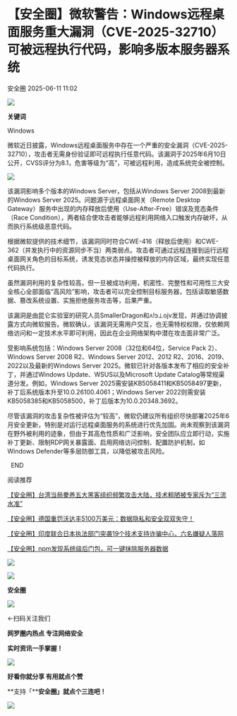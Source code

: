 #  【安全圈】微软警告：Windows远程桌面服务重大漏洞（CVE-2025-32710）可被远程执行代码，影响多版本服务器系统  
 安全圈   2025-06-11 11:02  
  
![](https://mmbiz.qpic.cn/sz_mmbiz_png/aBHpjnrGylgOvEXHviaXu1fO2nLov9bZ055v7s8F6w1DD1I0bx2h3zaOx0Mibd5CngBwwj2nTeEbupw7xpBsx27Q/640?wx_fmt=other&from=appmsg&tp=webp&wxfrom=5&wx_lazy=1&wx_co=1 "")  
  
  
**关键词**  
  
  
  
Windows  
  
  
微软近日披露，Windows远程桌面服务中存在一个严重的安全漏洞（CVE-2025-32710），攻击者无需身份验证即可远程执行任意代码。该漏洞于2025年6月10日公开，CVSS评分为8.1，危害等级为“高”，可被远程利用，造成系统完全被控制。  
  
![](https://mmbiz.qpic.cn/sz_mmbiz_png/aBHpjnrGyliaBY7c5bgHuHgyQ5TBHbO76m5ONjgndBxbDyKONibo3N0ylFrhulfWPoZDqf1Eia4eWcqBvePr2OibrA/640?wx_fmt=png&from=appmsg "")  
  
该漏洞影响多个版本的Windows Server，包括从Windows Server 2008到最新的Windows Server 2025。问题源于远程桌面网关（Remote Desktop Gateway）服务中出现的内存释放后使用（Use-After-Free）错误及竞态条件（Race Condition），两者结合使攻击者能够远程利用网络入口触发内存破坏，从而执行系统级恶意代码。  
  
根据微软提供的技术细节，该漏洞同时符合CWE-416（释放后使用）和CWE-362（并发执行中的资源同步不当）两类弱点。攻击者可通过远程连接到运行远程桌面网关角色的目标系统，诱发竞态状态并操控被释放的内存区域，最终实现任意代码执行。  
  
虽然漏洞利用的复杂性较高，但一旦被成功利用，机密性、完整性和可用性三大安全核心全部面临“高风险”影响，攻击者可以完全控制目标服务器，包括读取敏感数据、篡改系统设置、实施拒绝服务攻击等，后果严重。  
  
该漏洞是由昆仑实验室的研究人员SmallerDragon和ʌ!ɔ⊥ojv发现，并通过协调披露方式向微软报告。微软确认，该漏洞无需用户交互，也无需特权权限，仅依赖网络访问和一定技术水平即可利用，因此在企业网络架构中潜在攻击面非常广泛。  
  
受影响系统包括：Windows Server 2008（32位和64位，Service Pack 2）、Windows Server 2008 R2、Windows Server 2012、2012 R2、2016、2019、2022以及最新的Windows Server 2025。微软已针对各版本发布了相应的安全补丁，并通过Windows Update、WSUS以及Microsoft Update Catalog等常规渠道分发。例如，Windows Server 2025需安装KB5058411和KB5058497更新，补丁后系统版本升至10.0.26100.4061；Windows Server 2022则需安装KB5058385和KB5058500，补丁后版本为10.0.20348.3692。  
  
尽管该漏洞的攻击复杂性被评估为“较高”，微软仍建议所有组织尽快部署2025年6月安全更新，特别是对运行远程桌面服务的系统进行优先加固。尚未观察到该漏洞在野外被利用的迹象，但由于其高危性质和广泛影响，安全团队应立即行动，实施补丁更新、限制RDP网关暴露面、启用网络访问控制、配置防护机制，如Windows Defender等多层防御工具，以降低被攻击风险。  
  
  
  END    
  
  
阅读推荐  
  
  
[【安全圈】台湾当局豢养五大黑客组织频繁攻击大陆，技术粗陋被专家斥为“三流水准”](https://mp.weixin.qq.com/s?__biz=MzIzMzE4NDU1OQ==&mid=2652070106&idx=1&sn=783480ff095d05ff3e829f44520efd42&scene=21#wechat_redirect)  
  
  
  
[【安全圈】德国重罚沃达丰5100万美元：数据隐私和安全双双失守！](https://mp.weixin.qq.com/s?__biz=MzIzMzE4NDU1OQ==&mid=2652070106&idx=2&sn=be4e3b2f754cb7fc6af9f682f86893e7&scene=21#wechat_redirect)  
  
  
  
[【安全圈】印度联合日本执法部门突袭19个技术支持诈骗中心，六名嫌疑人落网](https://mp.weixin.qq.com/s?__biz=MzIzMzE4NDU1OQ==&mid=2652070106&idx=3&sn=48444e46199051821c98552b1f37c81d&scene=21#wechat_redirect)  
  
  
  
[【安全圈】npm发现系统级后门包，可一键抹除服务器数据](https://mp.weixin.qq.com/s?__biz=MzIzMzE4NDU1OQ==&mid=2652070106&idx=4&sn=43dbc77f9c39dad483ab22e752d5e647&scene=21#wechat_redirect)  
  
  
  
  
![](https://mmbiz.qpic.cn/mmbiz_gif/aBHpjnrGylgeVsVlL5y1RPJfUdozNyCEft6M27yliapIdNjlcdMaZ4UR4XxnQprGlCg8NH2Hz5Oib5aPIOiaqUicDQ/640?wx_fmt=gif "")  
  
  
  
![](https://mmbiz.qpic.cn/mmbiz_png/aBHpjnrGylgeVsVlL5y1RPJfUdozNyCEDQIyPYpjfp0XDaaKjeaU6YdFae1iagIvFmFb4djeiahnUy2jBnxkMbaw/640?wx_fmt=png "")  
  
**安全圈**  
  
![](https://mmbiz.qpic.cn/mmbiz_gif/aBHpjnrGylgeVsVlL5y1RPJfUdozNyCEft6M27yliapIdNjlcdMaZ4UR4XxnQprGlCg8NH2Hz5Oib5aPIOiaqUicDQ/640?wx_fmt=gif "")  
  
  
←扫码关注我们  
  
**网罗圈内热点 专注网络安全**  
  
**实时资讯一手掌握！**  
  
  
![](https://mmbiz.qpic.cn/mmbiz_gif/aBHpjnrGylgeVsVlL5y1RPJfUdozNyCE3vpzhuku5s1qibibQjHnY68iciaIGB4zYw1Zbl05GQ3H4hadeLdBpQ9wEA/640?wx_fmt=gif "")  
  
**好看你就分享 有用就点个赞**  
  
**支持「****安全圈」就点个三连吧！**  
  
![](https://mmbiz.qpic.cn/mmbiz_gif/aBHpjnrGylgeVsVlL5y1RPJfUdozNyCE3vpzhuku5s1qibibQjHnY68iciaIGB4zYw1Zbl05GQ3H4hadeLdBpQ9wEA/640?wx_fmt=gif "")  
  
  
